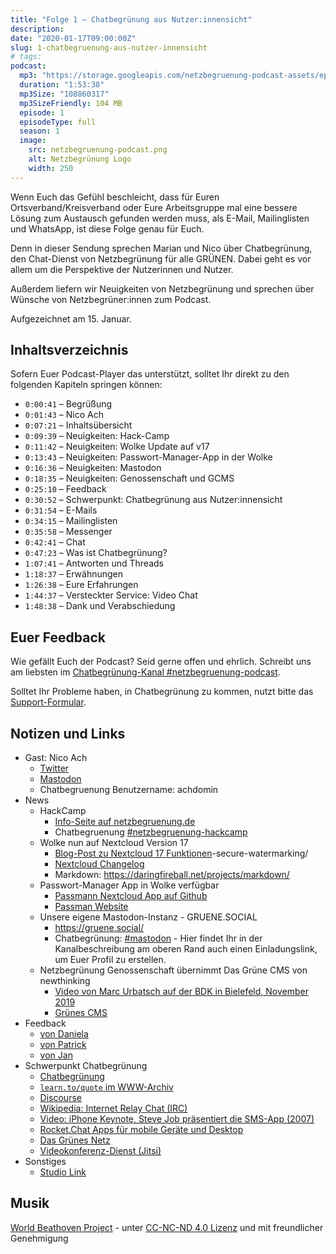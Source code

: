 ```yaml
---
title: "Folge 1 – Chatbegrünung aus Nutzer:innensicht"
description: 
date: "2020-01-17T09:00:00Z"
slug: 1-chatbegruenung-aus-nutzer-innensicht
# tags:
podcast:
  mp3: "https://storage.googleapis.com/netzbegruenung-podcast-assets/episodes/001/nb_podcast_001_44khz_16bit_128kbit_cbr.mp3"
  duration: "1:53:38"
  mp3Size: "108860317"
  mp3SizeFriendly: 104 MB
  episode: 1
  episodeType: full
  season: 1
  image: 
    src: netzbegruenung-podcast.png
    alt: Netzbegrünung Logo
    width: 250
---
```


Wenn Euch das Gefühl beschleicht, dass für Euren Ortsverband/Kreisverband oder Eure Arbeitsgruppe mal eine bessere Lösung zum Austausch gefunden werden muss, als E-Mail, Mailinglisten und WhatsApp, ist diese Folge genau für Euch.

Denn in dieser Sendung sprechen Marian und Nico über Chatbegrünung, den Chat-Dienst von Netzbegrünung für alle GRÜNEN. Dabei geht es vor allem um die Perspektive der Nutzerinnen und Nutzer.

Außerdem liefern wir Neuigkeiten von Netzbegrünung und sprechen über Wünsche von Netzbegrüner:innen zum Podcast.

Aufgezeichnet am 15. Januar.

## Inhaltsverzeichnis

Sofern Euer Podcast-Player das unterstützt, solltet Ihr direkt zu den folgenden Kapiteln springen können:

-	`0:00:41`	– Begrüßung
-	`0:01:43`	– Nico Ach
-	`0:07:21`	– Inhaltsübersicht
-	`0:09:39`	– Neuigkeiten: Hack-Camp
-	`0:11:42`	– Neuigkeiten: Wolke Update auf v17
-	`0:13:43`	– Neuigkeiten: Passwort-Manager-App in der Wolke
-	`0:16:36`	– Neuigkeiten: Mastodon
-	`0:18:35`	– Neuigkeiten: Genossenschaft und GCMS
-	`0:25:10`	– Feedback
-	`0:30:52`	– Schwerpunkt: Chatbegrünung aus Nutzer:innensicht
-	`0:31:54`	– E-Mails
-	`0:34:15`	– Mailinglisten
-	`0:35:58`	– Messenger
-	`0:42:41`	– Chat
-	`0:47:23`	– Was ist Chatbegrünung?
-	`1:07:41`	– Antworten und Threads
-	`1:18:37`	– Erwähnungen
-	`1:26:38`	– Eure Erfahrungen
-	`1:44:37`	– Versteckter Service: Video Chat
-	`1:48:38`	– Dank und Verabschiedung

## Euer Feedback

Wie gefällt Euch der Podcast? Seid gerne offen und ehrlich. Schreibt uns am liebsten im [Chatbegrünung-Kanal #netzbegruenung-podcast](https://chatbegruenung.de/channel/netzbegruenung-podcast).

Solltet Ihr Probleme haben, in Chatbegrünung zu kommen, nutzt bitte das [Support-Formular](https://blog.netzbegruenung.de/projekte/support/).

## Notizen und Links

- Gast: Nico Ach
  - [Twitter](https://twitter.com/nicoach)
  - [Mastodon](https://gruene.social/@nico)
  - Chatbegruenung Benutzername: achdomin
- News
  - HackCamp
    - [Info-Seite auf netzbegruenung.de](https://blog.netzbegruenung.de/hackcamp/)
    - Chatbegruenung [#netzbegruenung-hackcamp](https://chatbegruenung.de/channel/netzbegruenung-hackcamp)
  - Wolke nun auf Nextcloud Version 17
    - [Blog-Post zu Nextcloud 17 Funktionen](https://nextcloud.com/de/blog/nextcloud-17-brings-remote-wipe-collaborative-text-editor-and-next-generation)-secure-watermarking/
    - [Nextcloud Changelog](https://nextcloud.com/changelog/)
    - Markdown: https://daringfireball.net/projects/markdown/
  - Passwort-Manager App in Wolke verfügbar
    - [Passmann Nextcloud App auf Github](https://github.com/nextcloud/passman)
    - [Passman Website](https://passman.cc/)
  - Unsere eigene Mastodon-Instanz - GRUENE.SOCIAL
    - <https://gruene.social/>
    - Chatbegrünung: [#mastodon](https://chatbegruenung.de/channel/mastodon) - Hier findet Ihr in der Kanalbeschreibung am oberen Rand auch einen Einladungslink, um Euer Profil zu erstellen.
  - Netzbegrünung Genossenschaft übernimmt Das Grüne CMS von newthinking
    - [Video von Marc Urbatsch auf der BDK in Bielefeld, November 2019](https://www.youtube.com/watch?v=CVNzKSyTXWQ)
    - [Grünes CMS](https://gruenes-cms.de/)
- Feedback
  - [von Daniela](https://chatbegruenung.de/channel/netzbegruenung-podcast?msg=ou2wf6plf98KQglZD)
  - [von Patrick](https://chatbegruenung.de/channel/netzbegruenung-podcast?msg=P2PfiGekdQrnsFrYz)
  - [von Jan](https://chatbegruenung.de/channel/netzbegruenung-podcast?msg=gymziaAoaenf9NDjJ)
- Schwerpunkt Chatbegrünung
  - [Chatbegrünung](https://chatbegruenung.de/)
  - [`learn.to/quote` im WWW-Archiv](https://web.archive.org/web/20120128115825/http://learn.to/quote/)
  - [Discourse](https://discourse.netzbegruenung.de/)
  - [Wikipedia: Internet Relay Chat (IRC)](https://de.wikipedia.org/wiki/Internet_Relay_Chat)
  - [Video: iPhone Keynote, Steve Job präsentiert die SMS-App (2007)](https://youtu.be/t4OEsI0Sc_s?t=1883)
  - [Rocket.Chat Apps für mobile Geräte und Desktop](https://rocket.chat/docs/installation/mobile-and-desktop-apps/)
  - [Das Grünes Netz](https://netz.gruene.de/)
  - [Videokonferenz-Dienst (Jitsi)](https://konferenz.netzbegruenung.de/)
- Sonstiges
  - [Studio Link](https://studio-link.de/)

## Musik

[World Beathoven Project](http://www.taxi-mundjal.com/beathoven.html) - unter [CC-NC-ND 4.0 Lizenz](https://creativecommons.org/licenses/by-nc-nd/4.0/) und mit freundlicher Genehmigung
